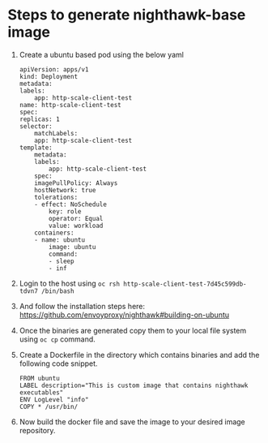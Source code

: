 # Steps to generate nighthawk-base image

1. Create a ubuntu based pod using the below yaml
    ```
    apiVersion: apps/v1
    kind: Deployment
    metadata:
    labels:
        app: http-scale-client-test
    name: http-scale-client-test
    spec:
    replicas: 1
    selector:
        matchLabels:
        app: http-scale-client-test
    template:
        metadata:
        labels:
            app: http-scale-client-test
        spec:
        imagePullPolicy: Always
        hostNetwork: true
        tolerations:
        - effect: NoSchedule
            key: role
            operator: Equal
            value: workload
        containers:
        - name: ubuntu
            image: ubuntu
            command:
            - sleep
            - inf
    ```
2. Login to the host using ```oc rsh http-scale-client-test-7d45c599db-tdvn7 /bin/bash```
3. And follow the installation steps here: https://github.com/envoyproxy/nighthawk#building-on-ubuntu
4. Once the binaries are generated copy them to your local file system using `oc cp` command.
5. Create a Dockerfile in the directory which contains binaries and add the following code snippet.

    ```
    FROM ubuntu
    LABEL description="This is custom image that contains nighthawk executables"
    ENV LogLevel "info"
    COPY * /usr/bin/
    ```
6. Now build the docker file and save the image to your desired image repository.